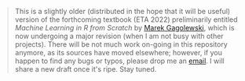 > This is a slightly older (distributed in the hope that it will be useful)
version of the forthcoming textbook (ETA 2022) preliminarily entitled
*Machine Learning in R from Scratch* by
[Marek Gagolewski](https://www.gagolewski.com), which is now undergoing
a major revision (when I am not busy with other projects). There will be
not much work on-going in this repository anymore, as its sources have
moved elsewhere; however, if you happen to find any bugs or typos,
please drop me an
[email](https://github.com/gagolews/lmlcr/blob/master/CODE_OF_CONDUCT.md).
I will share a new draft once it's ripe. Stay tuned.
